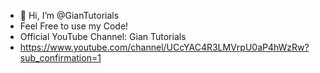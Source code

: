 - 👋 Hi, I’m @GianTutorials
- Feel Free to use my Code!
- Official YouTube Channel: Gian Tutorials
- https://www.youtube.com/channel/UCcYAC4R3LMVrpU0aP4hWzRw?sub_confirmation=1

<!---
GianTutorials/GianTutorials is a ✨ special ✨ repository because its `README.md` (this file) appears on your GitHub profile.
You can click the Preview link to take a look at your changes.
--->
